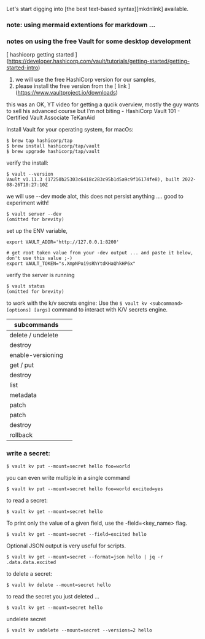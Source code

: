 
 Let's start digging into [the best text-based syntax][mkdnlink] available.
 
### note: using mermaid extentions for markdown ...

### notes on using the free Vault for some desktop development


[ hashicorp getting started ] (https://developer.hashicorp.com/vault/tutorials/getting-started/getting-started-intro)

1. we will use the free HashiCorp version for our samples,
1. please install the free version from the [ link ] (https://www.vaultproject.io/downloads)

this was an OK, YT video for getting a qucik overview, mostly the guy wants to sell his advanced course but I'm not biting - HashiCorp Vault 101 - Certified Vault Associate TeKanAid

Install Vault for your operating system, for macOs:
```
$ brew tap hashicorp/tap
$ brew install hashicorp/tap/vault
$ brew upgrade hashicorp/tap/vault
```

verify the install:
```
$ vault --version
Vault v1.11.3 (17250b25303c6418c283c95b1d5a9c9f16174fe8), built 2022-08-26T10:27:10Z
```

we will use --dev mode alot, this does not persist anything .... good to experiment with!

```commandline
$ vault server --dev
(omitted for brevity)
```
set up the ENV variable, 
```commandline
export VAULT_ADDR='http://127.0.0.1:8200'

# get root token value from your -dev output ... and paste it below, don't use this value ;-)
export VAULT_TOKEN="s.XmpNPoi9sRhYtdKHaQhkHP6x"
```

verify the server is running
```commandline
$ vault status
(omitted for brevity)
```

to work with the k/v secrets engine:
Use the `$ vault kv <subcommand> [options] [args]` command to interact with K/V secrets engine.


| subcommands |  |
|--|--|
| delete / undelete  |  |
| destroy |  |
| enable-versioning |  |
| get / put |  |
| destroy |  |
| list |  | 
| metadata |  | 
| patch |  | 
| patch |  |  
| destroy |  | 
| rollback |  | 


### write a secret:
```commandline
$ vault kv put --mount=secret hello foo=world

```
you can even write multiple in a single command
```commandline
$ vault kv put --mount=secret hello foo=world excited=yes
```
to read a secret:
```commandline
$ vault kv get --mount=secret hello
```

To print only the value of a given field, use the -field=<key_name> flag.
```commandline
$ vault kv get --mount=secret --field=excited hello
```

Optional JSON output is very useful for scripts.
```commandline
$ vault kv get --mount=secret --format=json hello | jq -r .data.data.excited
```
to delete a secret:
```commandline
$ vault kv delete --mount=secret hello
```

to read the secret you just deleted ...
```commandline
$ vault kv get --mount=secret hello
```

undelete secret
```commandline
$ vault kv undelete --mount=secret --versions=2 hello

```


